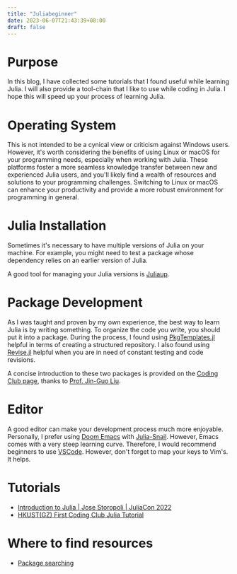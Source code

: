 ```yaml
---
title: "Juliabeginner"
date: 2023-06-07T21:43:39+08:00
draft: false 
---
```

# Purpose
In this blog, I have collected some tutorials that I found useful while learning
Julia. I will also provide a tool-chain that I like to use while coding in
Julia. I hope this will speed up your process of learning Julia.

# Operating System
This is not intended to be a cynical view or criticism against Windows users.
However, it's worth considering the benefits of using Linux or macOS for your
programming needs, especially when working with Julia. These platforms foster a
more seamless knowledge transfer between new and experienced Julia users, and
you'll likely find a wealth of resources and solutions to your programming
challenges. Switching to Linux or macOS can enhance your productivity and
provide a more robust environment for programming in general.

# Julia Installation
Sometimes it's necessary to have multiple versions of Julia on your machine. For
example, you might need to test a package whose dependency relies on an earlier
version of Julia.

A good tool for managing your Julia versions is
[Juliaup](https://github.com/JuliaLang/juliaup).

# Package Development
As I was taught and proven by my own experience, the best way to learn Julia is
by writing something. To organize the code you write, you should put it into a
package. During the process, I found using
[PkgTemplates.jl](https://github.com/JuliaCI/PkgTemplates.jl) helpful in terms
of creating a structured repository. I also found using
[Revise.jl](https://github.com/timholy/Revise.jl) helpful when you are in need
of constant testing and code revisions.

A concise introduction to these two packages is provided on the [Coding Club
page](https://github.com/CodingThrust/CodingClub/tree/main/julia-packages),
thanks to [Prof. Jin-Guo Liu](https://giggleliu.github.io/).

# Editor
A good editor can make your development process much more enjoyable. Personally,
I prefer using [Doom Emacs](https://github.com/doomemacs/doomemacs) with
[Julia-Snail](https://github.com/gcv/julia-snail). However, Emacs comes with a
very steep learning curve. Therefore, I would recommend beginners to use
[VSCode](https://code.visualstudio.com/). However, don't forget to map your keys
to Vim's. It helps.

# Tutorials 
- [Introduction to Julia | Jose Storopoli | JuliaCon
  2022](https://www.youtube.com/watch?v=uiQpwMQZBTA)
- [HKUST(GZ) First Coding Club Julia
  Tutorial](https://github.com/CodingThrust/CodingClub/tree/main/julia)

# Where to find resources
- [Package searching](https://juliahub.com/)
